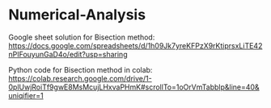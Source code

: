 # Numerical-Analysis

Google sheet solution for Bisection method:
https://docs.google.com/spreadsheets/d/1h09Jk7yreKFPzX9rKtiprsxLiTE42nPIFouyunGaD4o/edit?usp=sharing

Python code for Bisection method in colab:
https://colab.research.google.com/drive/1-0plUwjRoiTf9gwE8MsMcujLHxvaPHmK#scrollTo=1oOrVmTabblp&line=40&uniqifier=1

